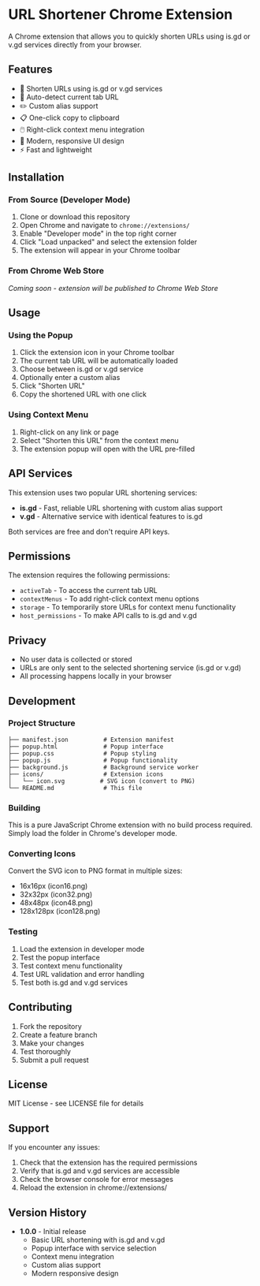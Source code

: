# URL Shortener Chrome Extension

A Chrome extension that allows you to quickly shorten URLs using is.gd or v.gd services directly from your browser.

## Features

- 🔗 Shorten URLs using is.gd or v.gd services
- 🎯 Auto-detect current tab URL
- ✏️ Custom alias support
- 📋 One-click copy to clipboard
- 🖱️ Right-click context menu integration
- 🎨 Modern, responsive UI design
- ⚡ Fast and lightweight

## Installation

### From Source (Developer Mode)

1. Clone or download this repository
2. Open Chrome and navigate to `chrome://extensions/`
3. Enable "Developer mode" in the top right corner
4. Click "Load unpacked" and select the extension folder
5. The extension will appear in your Chrome toolbar

### From Chrome Web Store

*Coming soon - extension will be published to Chrome Web Store*

## Usage

### Using the Popup

1. Click the extension icon in your Chrome toolbar
2. The current tab URL will be automatically loaded
3. Choose between is.gd or v.gd service
4. Optionally enter a custom alias
5. Click "Shorten URL"
6. Copy the shortened URL with one click

### Using Context Menu

1. Right-click on any link or page
2. Select "Shorten this URL" from the context menu
3. The extension popup will open with the URL pre-filled

## API Services

This extension uses two popular URL shortening services:

- **is.gd** - Fast, reliable URL shortening with custom alias support
- **v.gd** - Alternative service with identical features to is.gd

Both services are free and don't require API keys.

## Permissions

The extension requires the following permissions:

- `activeTab` - To access the current tab URL
- `contextMenus` - To add right-click context menu options
- `storage` - To temporarily store URLs for context menu functionality
- `host_permissions` - To make API calls to is.gd and v.gd

## Privacy

- No user data is collected or stored
- URLs are only sent to the selected shortening service (is.gd or v.gd)
- All processing happens locally in your browser

## Development

### Project Structure

```
├── manifest.json          # Extension manifest
├── popup.html             # Popup interface
├── popup.css              # Popup styling
├── popup.js               # Popup functionality
├── background.js          # Background service worker
├── icons/                 # Extension icons
│   └── icon.svg          # SVG icon (convert to PNG)
└── README.md              # This file
```

### Building

This is a pure JavaScript Chrome extension with no build process required. Simply load the folder in Chrome's developer mode.

### Converting Icons

Convert the SVG icon to PNG format in multiple sizes:
- 16x16px (icon16.png)
- 32x32px (icon32.png) 
- 48x48px (icon48.png)
- 128x128px (icon128.png)

### Testing

1. Load the extension in developer mode
2. Test the popup interface
3. Test context menu functionality
4. Test URL validation and error handling
5. Test both is.gd and v.gd services

## Contributing

1. Fork the repository
2. Create a feature branch
3. Make your changes
4. Test thoroughly
5. Submit a pull request

## License

MIT License - see LICENSE file for details

## Support

If you encounter any issues:

1. Check that the extension has the required permissions
2. Verify that is.gd and v.gd services are accessible
3. Check the browser console for error messages
4. Reload the extension in chrome://extensions/

## Version History

- **1.0.0** - Initial release
  - Basic URL shortening with is.gd and v.gd
  - Popup interface with service selection
  - Context menu integration
  - Custom alias support
  - Modern responsive design
